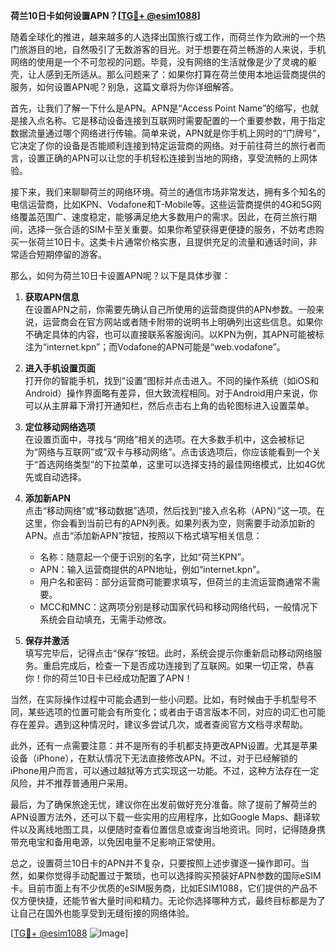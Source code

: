 **荷兰10日卡如何设置APN？[[TG💪+ @esim1088](https://t.me/s/esim1088)]**

随着全球化的推进，越来越多的人选择出国旅行或工作，而荷兰作为欧洲的一个热门旅游目的地，自然吸引了无数游客的目光。对于想要在荷兰畅游的人来说，手机网络的使用是一个不可忽视的问题。毕竟，没有网络的生活就像是少了灵魂的躯壳，让人感到无所适从。那么问题来了：如果你打算在荷兰使用本地运营商提供的服务，如何设置APN呢？别急，这篇文章将为你详细解答。

首先，让我们了解一下什么是APN。APN是“Access Point Name”的缩写，也就是接入点名称。它是移动设备连接到互联网时需要配置的一个重要参数，用于指定数据流量通过哪个网络进行传输。简单来说，APN就是你手机上网时的“门牌号”，它决定了你的设备是否能顺利连接到特定运营商的网络。对于前往荷兰的旅行者而言，设置正确的APN可以让您的手机轻松连接到当地的网络，享受流畅的上网体验。

接下来，我们来聊聊荷兰的网络环境。荷兰的通信市场非常发达，拥有多个知名的电信运营商，比如KPN、Vodafone和T-Mobile等。这些运营商提供的4G和5G网络覆盖范围广、速度稳定，能够满足绝大多数用户的需求。因此，在荷兰旅行期间，选择一张合适的SIM卡至关重要。如果你希望获得更便捷的服务，不妨考虑购买一张荷兰10日卡。这类卡片通常价格实惠，且提供充足的流量和通话时间，非常适合短期停留的游客。

那么，如何为荷兰10日卡设置APN呢？以下是具体步骤：

1. **获取APN信息**  
   在设置APN之前，你需要先确认自己所使用的运营商提供的APN参数。一般来说，运营商会在官方网站或者随卡附带的说明书上明确列出这些信息。如果你不确定具体的内容，也可以直接联系客服询问。以KPN为例，其APN可能被标注为“internet.kpn”；而Vodafone的APN可能是“web.vodafone”。

2. **进入手机设置页面**  
   打开你的智能手机，找到“设置”图标并点击进入。不同的操作系统（如iOS和Android）操作界面略有差异，但大致流程相同。对于Android用户来说，你可以从主屏幕下滑打开通知栏，然后点击右上角的齿轮图标进入设置菜单。

3. **定位移动网络选项**  
   在设置页面中，寻找与“网络”相关的选项。在大多数手机中，这会被标记为“网络与互联网”或“双卡与移动网络”。点击该选项后，你应该能看到一个关于“首选网络类型”的下拉菜单，这里可以选择支持的最佳网络模式，比如4G优先或自动选择。

4. **添加新APN**  
   点击“移动网络”或“移动数据”选项，然后找到“接入点名称（APN）”这一项。在这里，你会看到当前已有的APN列表。如果列表为空，则需要手动添加新的APN。点击“添加新APN”按钮，按照以下格式填写相关信息：
   - 名称：随意起一个便于识别的名字，比如“荷兰KPN”。
   - APN：输入运营商提供的APN地址，例如“internet.kpn”。
   - 用户名和密码：部分运营商可能要求填写，但荷兰的主流运营商通常不需要。
   - MCC和MNC：这两项分别是移动国家代码和移动网络代码，一般情况下系统会自动填充，无需手动修改。

5. **保存并激活**  
   填写完毕后，记得点击“保存”按钮。此时，系统会提示你重新启动移动网络服务。重启完成后，检查一下是否成功连接到了互联网。如果一切正常，恭喜你！你的荷兰10日卡已经成功配置了APN！

当然，在实际操作过程中可能会遇到一些小问题。比如，有时候由于手机型号不同，某些选项的位置可能会有所变化；或者由于语言版本不同，对应的词汇也可能存在差异。遇到这种情况时，建议多尝试几次，或者查阅官方文档寻求帮助。

此外，还有一点需要注意：并不是所有的手机都支持更改APN设置。尤其是苹果设备（iPhone），在默认情况下无法直接修改APN。不过，对于已经解锁的iPhone用户而言，可以通过越狱等方式实现这一功能。不过，这种方法存在一定风险，并不推荐普通用户采用。

最后，为了确保旅途无忧，建议你在出发前做好充分准备。除了提前了解荷兰的APN设置方法外，还可以下载一些实用的应用程序，比如Google Maps、翻译软件以及离线地图工具，以便随时查看位置信息或查询当地资讯。同时，记得随身携带充电宝和备用电源，以免因电量不足影响正常使用。

总之，设置荷兰10日卡的APN并不复杂，只要按照上述步骤逐一操作即可。当然，如果你觉得手动配置过于繁琐，也可以选择购买预装好APN参数的国际eSIM卡。目前市面上有不少优质的eSIM服务商，比如ESIM1088，它们提供的产品不仅方便快捷，还能节省大量时间和精力。无论你选择哪种方式，最终目标都是为了让自己在国外也能享受到无缝衔接的网络体验。

[[TG💪+ @esim1088](https://t.me/s/esim1088) ![Image](https://i.postimg.cc/4NQfJmqS/Snipaste-2025-05-13-00-14-12.png)]